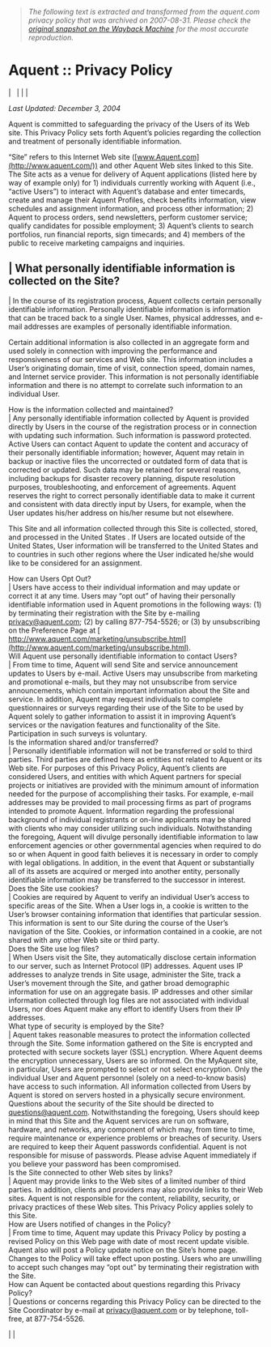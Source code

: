 > *The following text is extracted and transformed from the aquent.com privacy policy that was archived on 2007-08-31. Please check the [original snapshot on the Wayback Machine](https://web.archive.org/web/20070831152033id_/http%3A//www.aquent.com/PrivacyPolicy.html) for the most accurate reproduction.*

# Aquent :: Privacy Policy

|   |  |  | 

_Last Updated: December 3, 2004_

Aquent is committed to safeguarding the privacy of the Users of its Web site. This Privacy Policy sets forth Aquent’s policies regarding the collection and treatment of personally identifiable information. 

“Site” refers to this Internet Web site ([www.Aquent.com](http://www.aquent.com/)) and other Aquent Web sites linked to this Site. The Site acts as a venue for delivery of Aquent applications (listed here by way of example only) for 1) individuals currently working with Aquent (i.e., “active Users”) to interact with Aquent’s database and enter timecards, create and manage their Aquent Profiles, check benefits information, view schedules and assignment information, and process other information; 2) Aquent to process orders, send newsletters, perform customer service; qualify candidates for possible employment; 3) Aquent’s clients to search portfolios, run financial reports, sign timecards; and 4) members of the public to receive marketing campaigns and inquiries. 

|  What personally identifiable information is collected on the Site?   
---  
|  In the course of its registration process, Aquent collects certain personally identifiable information. Personally identifiable information is information that can be traced back to a single User. Names, physical addresses, and e-mail addresses are examples of personally identifiable information.

Certain additional information is also collected in an aggregate form and used solely in connection with improving the performance and responsiveness of our services and Web site. This information includes a User’s originating domain, time of visit, connection speed, domain names, and Internet service provider. This information is not personally identifiable information and there is no attempt to correlate such information to an individual User.   
  
How is the information collected and maintained?   
|  Any personally identifiable information collected by Aquent is provided directly by Users in the course of the registration process or in connection with updating such information. Such information is password protected. Active Users can contact Aquent to update the content and accuracy of their personally identifiable information; however, Aquent may retain in backup or inactive files the uncorrected or outdated form of data that is corrected or updated. Such data may be retained for several reasons, including backups for disaster recovery planning, dispute resolution purposes, troubleshooting, and enforcement of agreements. Aquent reserves the right to correct personally identifiable data to make it current and consistent with data directly input by Users, for example, when the User updates his/her address on his/her resume but not elsewhere.

This Site and all information collected through this Site is collected, stored, and processed in the United States . If Users are located outside of the United States, User information will be transferred to the United States and to countries in such other regions where the User indicated he/she would like to be considered for an assignment.   
  
How can Users Opt Out?  
|  Users have access to their individual information and may update or correct it at any time. Users may “opt out” of having their personally identifiable information used in Aquent promotions in the following ways: (1) by terminating their registration with the Site by e-mailing [ privacy@aquent.com](mailto:privacy@aquent.com); (2) by calling 877-754-5526; or (3) by unsubscribing on the Preference Page at [ http://www.aquent.com/marketing/unsubscribe.html](http://www.aquent.com/marketing/unsubscribe.html).   
Will Aquent use personally identifiable information to contact Users?   
|  From time to time, Aquent will send Site and service announcement updates to Users by e-mail. Active Users may unsubscribe from marketing and promotional e-mails, but they may not unsubscribe from service announcements, which contain important information about the Site and service. In addition, Aquent may request individuals to complete questionnaires or surveys regarding their use of the Site to be used by Aquent solely to gather information to assist it in improving Aquent’s services or the navigation features and functionality of the Site. Participation in such surveys is voluntary.   
Is the information shared and/or transferred?   
|  Personally identifiable information will not be transferred or sold to third parties. Third parties are defined here as entities not related to Aquent or its Web site. For purposes of this Privacy Policy, Aquent’s clients are considered Users, and entities with which Aquent partners for special projects or initiatives are provided with the minimum amount of information needed for the purpose of accomplishing their tasks. For example, e-mail addresses may be provided to mail processing firms as part of programs intended to promote Aquent. Information regarding the professional background of individual registrants or on-line applicants may be shared with clients who may consider utilizing such individuals. Notwithstanding the foregoing, Aquent will divulge personally identifiable information to law enforcement agencies or other governmental agencies when required to do so or when Aquent in good faith believes it is necessary in order to comply with legal obligations. In addition, in the event that Aquent or substantially all of its assets are acquired or merged into another entity, personally identifiable information may be transferred to the successor in interest.   
Does the Site use cookies?   
|  Cookies are required by Aquent to verify an individual User’s access to specific areas of the Site. When a User logs in, a cookie is written to the User’s browser containing information that identifies that particular session. This information is sent to our Site during the course of the User’s navigation of the Site. Cookies, or information contained in a cookie, are not shared with any other Web site or third party.   
Does the Site use log files?   
|  When Users visit the Site, they automatically disclose certain information to our server, such as Internet Protocol (IP) addresses. Aquent uses IP addresses to analyze trends in Site usage, administer the Site, track a User’s movement through the Site, and gather broad demographic information for use on an aggregate basis. IP addresses and other similar information collected through log files are not associated with individual Users, nor does Aquent make any effort to identify Users from their IP addresses.   
What type of security is employed by the Site?   
|  Aquent takes reasonable measures to protect the information collected through the Site. Some information gathered on the Site is encrypted and protected with secure sockets layer (SSL) encryption. Where Aquent deems the encryption unnecessary, Users are so informed. On the MyAquent site, in particular, Users are prompted to select or not select encryption. Only the individual User and Aquent personnel (solely on a need-to-know basis) have access to such information. All information collected from Users by Aquent is stored on servers hosted in a physically secure environment. Questions about the security of the Site should be directed to [questions@aquent.com](mailto:questions@aquent.com). Notwithstanding the foregoing, Users should keep in mind that this Site and the Aquent services are run on software, hardware, and networks, any component of which may, from time to time, require maintenance or experience problems or breaches of security. Users are required to keep their Aquent passwords confidential. Aquent is not responsible for misuse of passwords. Please advise Aquent immediately if you believe your password has been compromised.   
Is the Site connected to other Web sites by links?   
|  Aquent may provide links to the Web sites of a limited number of third parties. In addition, clients and providers may also provide links to their Web sites. Aquent is not responsible for the content, reliability, security, or privacy practices of these Web sites. This Privacy Policy applies solely to this Site.   
How are Users notified of changes in the Policy?   
|  From time to time, Aquent may update this Privacy Policy by posting a revised Policy on this Web page with date of most recent update visible. Aquent also will post a Policy update notice on the Site’s home page. Changes to the Policy will take effect upon posting. Users who are unwilling to accept such changes may “opt out” by terminating their registration with the Site.   
How can Aquent be contacted about questions regarding this Privacy Policy?   
|  Questions or concerns regarding this Privacy Policy can be directed to the Site Coordinator by e-mail at [privacy@aquent.com](mailto:privacy@aquent.com) or by telephone, toll-free, at 877-754-5526.   
  
|  | 
